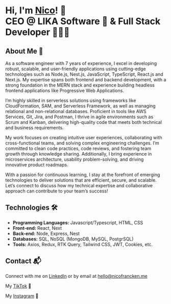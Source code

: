 # Hi, I'm <a href="https://www.linkedin.com/in/nicolas-francken">Nico<a/>! 👋 </br> <b>CEO @ LIKA Software 🤖 & Full Stack Developer 🧑🏻‍💻</b>

## About Me 🚀
As a software engineer with 7 years of experience, I excel in developing robust, scalable, and user-friendly applications using cutting-edge technologies such as Node.js, Nest.js, JavaScript, TypeScript, React.js and Next.js. My expertise spans both frontend and backend development, with a strong foundation in the MERN stack and experience building headless frontend applications like Progressive Web Applications.  

I’m highly skilled in serverless solutions using frameworks like CloudFormation, SAM, and Serverless Framework, as well as managing relational and non-relational databases. Proficient in tools like AWS Services, Git, Jira, and Postman, I thrive in agile environments such as Scrum and Kanban, delivering high-quality code that meets both technical and business requirements.  

My work focuses on creating intuitive user experiences, collaborating with cross-functional teams, and solving complex engineering challenges. I’m committed to clean code practices, code reviews, and fostering team growth through knowledge sharing. Additionally, I bring experience in microservices architecture, usability problem-solving, and driving innovative product roadmaps.  

With a passion for continuous learning, I stay at the forefront of emerging technologies to deliver solutions that are efficient, secure, and scalable. Let’s connect to discuss how my technical expertise and collaborative approach can contribute to your team’s success!

## Technologies 🛠️

- <b>Programming Languages:</b> Javascript/Typescript, HTML, CSS
- <b>Front-end:</b> React, Next
- <b>Back-end:</b> Node, Express, Nest
- <b>Databases:</b> SQL, NoSQL (MongoDB, MySQL, PostgrSQL)
- <b>Tools:</b> Axios, Redux, RTK Query, Tailwind CSS, JWT, Cookies, etc.

## Contact 📬
Connect with me on [LinkedIn](https://www.linkedin.com/in/nicolas-francken) or by email at hello@nicofrancken.me

My [TikTok](https://www.tiktok.com/@nicofrancken) 📱

My [Instagram](https://www.instagram.com/nicoofrancken/) 📱




